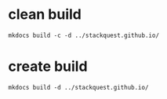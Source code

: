 # clean build

```
mkdocs build -c -d ../stackquest.github.io/
```

# create build

```
mkdocs build -d ../stackquest.github.io/
```